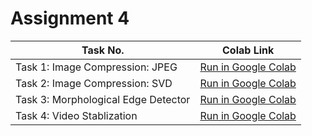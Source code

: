 # Assignment 4

| Task No. | Colab Link |
| ----------- | ---------- |
| Task 1: Image Compression: JPEG | <a target="_blank" href="https://colab.research.google.com/drive/1cmv1xAFlNSgWEB5e5OJidsVk6BBqwWOW?usp=sharing">Run in Google Colab</a> |
| Task 2: Image Compression: SVD | <a target="_blank" href="https://colab.research.google.com/drive/1NW0CM6FbiRzCe-1SicKNPjwvZ8YfMwei?usp=sharing">Run in Google Colab</a> |
| Task 3: Morphological Edge Detector | <a target="_blank" href="https://colab.research.google.com/drive/18dPM4iI0_4jmz0ghsRE3zbjUvMyhgHEi?usp=sharing">Run in Google Colab</a> |
| Task 4: Video Stablization | <a target="_blank" href="https://colab.research.google.com/drive/1dFjEfapRIEIcW7HLEe3fyXLzOX4NgHpl?usp=sharing">Run in Google Colab</a> |
